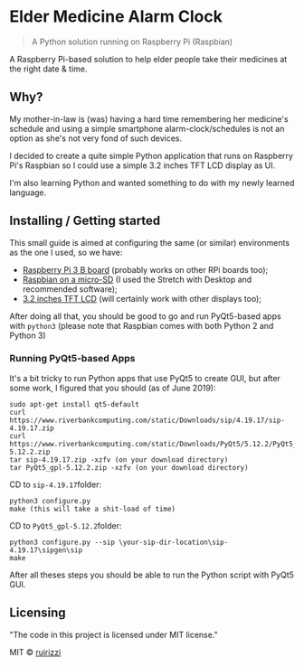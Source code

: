 # Elder Medicine Alarm Clock
> A Python solution running on Raspberry Pi (Raspbian)

A Raspberry Pi-based solution to help elder people take their medicines at the right date & time.
## Why?
My mother-in-law is (was) having a hard time remembering her medicine's schedule and using a simple smartphone alarm-clock/schedules is not an option as she's not very fond of such devices.

I decided to create a quite simple Python application that runs on Raspberry Pi's Raspbian so I could use a simple 3.2 inches TFT LCD display as UI.

I'm also learning Python and wanted something to do with my newly learned language.

## Installing / Getting started

This small guide is aimed at configuring the same (or similar) environments as the one I used, so we have:

 - [Raspberry Pi 3 B board](https://www.raspberrypi.org/products/raspberry-pi-3-model-b/) (probably works on other RPi boards too);
 - [Raspbian on a micro-SD](https://www.raspberrypi.org/downloads/raspbian/) (I used the Stretch with Desktop and recommended software);
 - [3.2 inches TFT LCD](https://www.waveshare.com/wiki/3.2inch_RPi_LCD_%28B%29) (will certainly work with other displays too);

After doing all that, you should be good to go and run PyQt5-based apps with `python3` (please note that Raspbian comes with both Python 2 and Python 3)

### Running PyQt5-based Apps

It's a bit tricky to run Python apps that use PyQt5 to create GUI, but after some work, I figured that you should (as of June 2019):

```shell
sudo apt-get install qt5-default
curl https://www.riverbankcomputing.com/static/Downloads/sip/4.19.17/sip-4.19.17.zip 
curl https://www.riverbankcomputing.com/static/Downloads/PyQt5/5.12.2/PyQt5_gpl-5.12.2.zip
tar sip-4.19.17.zip -xzfv (on your download directory)
tar PyQt5_gpl-5.12.2.zip -xzfv (on your download directory)
```
CD to `sip-4.19.17`folder:
```shell
python3 configure.py
make (this will take a shit-load of time)
```
CD to `PyQt5_gpl-5.12.2`folder:
```shell
python3 configure.py --sip \your-sip-dir-location\sip-4.19.17\sipgen\sip
make
```
After all theses steps you should be able to run the Python script with PyQt5 GUI.

## Licensing

"The code in this project is licensed under MIT license."

MIT © [ruirizzi]()
